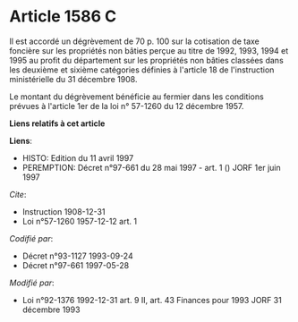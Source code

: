 # Article 1586 C

Il est accordé un dégrèvement de 70 p. 100 sur la cotisation de taxe foncière sur les propriétés non bâties perçue au titre
de 1992, 1993, 1994 et 1995 au profit du département sur les propriétés non bâties classées dans les deuxième et sixième
catégories définies à l'article 18 de l'instruction ministérielle du 31 décembre 1908.

Le montant du dégrèvement bénéficie au fermier dans les conditions prévues à l'article 1er de la loi n° 57-1260 du 12
décembre 1957.

**Liens relatifs à cet article**

**Liens**:

  - HISTO: Edition du 11 avril 1997
  - PEREMPTION: Décret n°97-661 du 28 mai 1997 - art. 1 () JORF 1er juin 1997

_Cite_:

  - Instruction 1908-12-31
  - Loi n°57-1260 1957-12-12 art. 1

_Codifié par_:

  - Décret n°93-1127 1993-09-24
  - Décret n°97-661 1997-05-28

_Modifié par_:

  - Loi n°92-1376 1992-12-31 art. 9 II, art. 43 Finances pour 1993 JORF 31 décembre 1993
